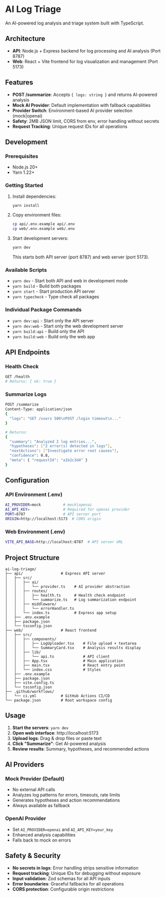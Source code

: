 # AI Log Triage

An AI-powered log analysis and triage system built with TypeScript.

## Architecture

- **API**: Node.js + Express backend for log processing and AI analysis (Port 8787)
- **Web**: React + Vite frontend for log visualization and management (Port 5173)

## Features

- **POST /summarize**: Accepts `{ logs: string }` and returns AI-powered analysis
- **Mock AI Provider**: Default implementation with fallback capabilities
- **Provider Switch**: Environment-based AI provider selection (mock|openai)
- **Safety**: 2MB JSON limit, CORS from env, error handling without secrets
- **Request Tracking**: Unique request IDs for all operations

## Development

### Prerequisites

- Node.js 20+
- Yarn 1.22+

### Getting Started

1. Install dependencies:

   ```bash
   yarn install
   ```

2. Copy environment files:

   ```bash
   cp api/.env.example api/.env
   cp web/.env.example web/.env
   ```

3. Start development servers:
   ```bash
   yarn dev
   ```
   This starts both API server (port 8787) and web server (port 5173).

### Available Scripts

- `yarn dev` - Start both API and web in development mode
- `yarn build` - Build both packages
- `yarn start` - Start production API server
- `yarn typecheck` - Type check all packages

### Individual Package Commands

- `yarn dev:api` - Start only the API server
- `yarn dev:web` - Start only the web development server
- `yarn build:api` - Build only the API
- `yarn build:web` - Build only the web app

## API Endpoints

### Health Check

```bash
GET /health
# Returns: { ok: true }
```

### Summarize Logs

```bash
POST /summarize
Content-Type: application/json
{
  "logs": "GET /users 500\nPOST /login timeout\n..."
}

# Returns:
{
  "summary": "Analyzed 2 log entries...",
  "hypotheses": ["2 error(s) detected in logs"],
  "nextActions": ["Investigate error root causes"],
  "confidence": 0.8,
  "meta": { "requestId": "a1b2c3d4" }
}
```

## Configuration

### API Environment (.env)

```bash
AI_PROVIDER=mock          # mock|openai
AI_API_KEY=               # Required for openai provider
PORT=8787                 # API server port
ORIGIN=http://localhost:5173  # CORS origin
```

### Web Environment (.env)

```bash
VITE_API_BASE=http://localhost:8787  # API server URL
```

## Project Structure

```
ai-log-triage/
├── api/                 # Express API server
│   ├── src/
│   │   ├── ai/
│   │   │   └── provider.ts    # AI provider abstraction
│   │   ├── routes/
│   │   │   ├── health.ts      # Health check endpoint
│   │   │   └── summarize.ts   # Log summarization endpoint
│   │   ├── middleware/
│   │   │   └── errorHandler.ts
│   │   └── index.ts           # Express app setup
│   ├── .env.example
│   ├── package.json
│   └── tsconfig.json
├── web/                 # React frontend
│   ├── src/
│   │   ├── components/
│   │   │   ├── LogUploader.tsx    # File upload + textarea
│   │   │   └── SummaryCard.tsx    # Analysis results display
│   │   ├── lib/
│   │   │   └── api.ts             # API client
│   │   ├── App.tsx                # Main application
│   │   ├── main.tsx               # React entry point
│   │   └── index.css              # Styles
│   ├── .env.example
│   ├── package.json
│   ├── vite.config.ts
│   └── tsconfig.json
├── .github/workflows/
│   └── ci.yml           # GitHub Actions CI/CD
└── package.json         # Root workspace config
```

## Usage

1. **Start the servers**: `yarn dev`
2. **Open web interface**: http://localhost:5173
3. **Upload logs**: Drag & drop files or paste text
4. **Click "Summarize"**: Get AI-powered analysis
5. **Review results**: Summary, hypotheses, and recommended actions

## AI Providers

### Mock Provider (Default)

- No external API calls
- Analyzes log patterns for errors, timeouts, rate limits
- Generates hypotheses and action recommendations
- Always available as fallback

### OpenAI Provider

- Set `AI_PROVIDER=openai` and `AI_API_KEY=your_key`
- Enhanced analysis capabilities
- Falls back to mock on errors

## Safety & Security

- **No secrets in logs**: Error handling strips sensitive information
- **Request tracking**: Unique IDs for debugging without exposure
- **Input validation**: Zod schemas for all API inputs
- **Error boundaries**: Graceful fallbacks for all operations
- **CORS protection**: Configurable origin restrictions
